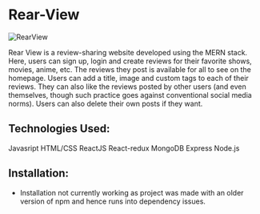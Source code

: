# Rear-View
![RearView](https://i.ibb.co/6wcvMFj/1.png)

Rear View is a review-sharing website developed using the MERN stack. Here, users can sign up, login and create reviews for their favorite shows, movies, anime, etc. The
reviews they post is available for all to see on the homepage. Users can add a title, image and custom tags to each of their reviews. They can also like the reviews posted
by other users (and even themselves, though such practice goes against conventional social media norms). Users can also delete their own posts if they want. 

## Technologies Used:
Javasript
HTML/CSS
ReactJS
React-redux
MongoDB
Express
Node.js

## Installation:

- Installation not currently working as project was made with an older version of npm and hence runs into dependency issues.
